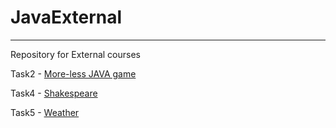 # JavaExternal

---
Repository for External courses

Task2 - [More-less JAVA game](./more-less-game)

Task4 - [Shakespeare](./shakespeare)

Task5 - [Weather](./weather)
